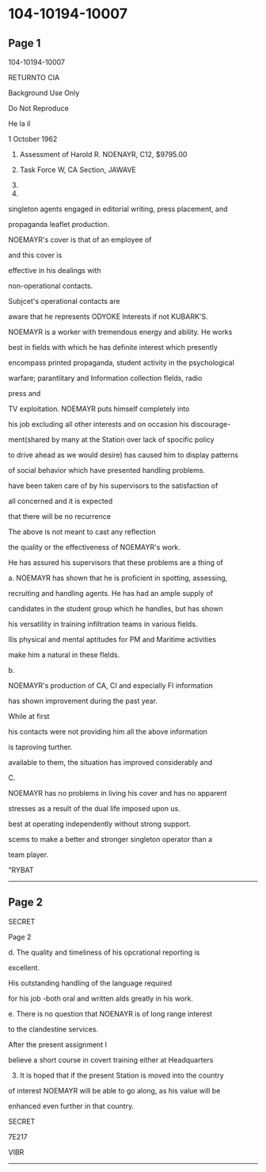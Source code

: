 # 104-10194-10007

## Page 1

104-10194-10007

RETURNTO CIA

Background Use Only

Do Not Reproduce

He la il

1 October 1962

1. Assessment of Harold R. NOENAYR, C12, $9795.00

2. Task Force W, CA Section, JAWAVE

4.

5.

singleton agents engaged in editorial writing, press placement, and

propaganda leaflet production.

NOEMAYR's cover is that of an employee of

and this cover is

effective in his dealings with

non-operational contacts.

Subjcet's operational contacts are

aware that he represents ODYOKE Interests if not KUBARK'S.

NOEMAYR is a worker with tremendous energy and ability. He works

best in fields with which he has definite interest which presently

encompass printed propaganda, student activity in the psychological

warfare; parantlitary and Information collection flelds, radio

press and

TV exploitation. NOEMAYR puts himself completely into

his job excluding all other interests and on occasion his discourage-

ment(shared by many at the Station over lack of spocific policy

to drive ahead as we would desire) has caused him to display patterns

of social behavior which have presented handling problems.

have been taken care of by his supervisors to the satisfaction of

all concerned and it is expected

that there will be no recurrence

The above is not meant to cast any reflection

the quality or the effectiveness of NOEMAYR's work.

He has assured his supervisors that these problems are a thing of

a. NOEMAYR has shown that he is proficient in spotting, assessing,

recruiting and handling agents. He has had an ample supply of

candidates in the student group which he handles, but has shown

his versatility in training infiltration teams in various fields.

Ilis physical and mental aptitudes for PM and Maritime activities

make him a natural in these flelds.

b.

NOEMAYR's production of CA, CI and especially FI information

has shown improvement during the past year.

While at first

his contacts were not providing him all the above information

is taproving turther.

available to them, the situation has improved considerably and

C.

NOEMAYR has no problems in living his cover and has no apparent

stresses as a result of the dual life imposed upon us.

best at operating independently without strong support.

scems to make a better and stronger singleton operator than a

team player.

"RYBAT

---

## Page 2

SECRET

Page 2

d. The quality and timeliness of his opcrational reporting is

excellent.

His outstanding handling of the language required

for his job -both oral and written alds greatly in his work.

e. There is no question that NOENAYR is of long range interest

to the clandestine services.

After the present assignment I

believe a short course in covert training either at Headquarters

3. It is hoped that if the present Station is moved into the country

of interest NOEMAYR will be able to go along, as his value will be

enhanced even further in that country.

SECRET

7E217

VIBR

---

